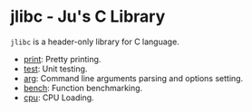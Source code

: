 # jlibc - Ju's C Library

`jlibc` is a header-only library for C language.

* [print](doc/print.md): Pretty printing.
* [test](doc/test.md): Unit testing.
* [arg](doc/arg.md): Command line arguments parsing and options setting.
* [bench](doc/bench.md): Function benchmarking.
* [cpu](doc/cpu.md): CPU Loading.
